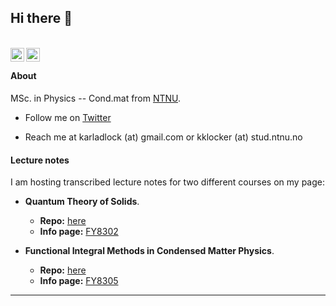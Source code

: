 ## Hi there 👋

<br />
<a href="https://twitter.com/Karlockert">
  <img align="left" alt="Karlockert" width="22px" src="https://cdn.jsdelivr.net/npm/simple-icons@v3/icons/twitter.svg" />
</a>
<a href="https://www.linkedin.com/in/karlockert">
  <img align="left" alt="LinkedIn" width="22px" src="https://cdn.jsdelivr.net/npm/simple-icons@v3/icons/linkedin.svg" />
</a>
<br />

#### About

MSc. in Physics -- Cond.mat from [NTNU](https://www.ntnu.edu/).


 * Follow me on [Twitter](https://twitter.com/Karlockert)
 
 * Reach me at karladlock (at) gmail.com or kklocker (at) stud.ntnu.no
 
#### Lecture notes
I am hosting transcribed lecture notes for two different courses on my page:

- **Quantum Theory of Solids**.
  - **Repo:** [here](https://github.com/kklocker/kvast)
  - **Info page:** [FY8302](https://www.ntnu.edu/studies/courses/FY8302)

- **Functional Integral Methods in Condensed Matter Physics**.
  - **Repo:** [here](https://github.com/kklocker/funksjonalintegralmetoder)
  - **Info page:** [FY8305](https://www.ntnu.edu/studies/courses/FY8305)
---





<!--
**kklocker/kklocker** is a ✨ _special_ ✨ repository because its `README.md` (this file) appears on your GitHub profile.

Here are some ideas to get you started:

- 🔭 I’m currently working on ...
- 🌱 I’m currently learning ...
- 👯 I’m looking to collaborate on ...
v
- 💬 Ask me about ...
- 📫 How to reach me: ...
- 😄 Pronouns: ...
- ⚡ Fun fact: ...
-->

